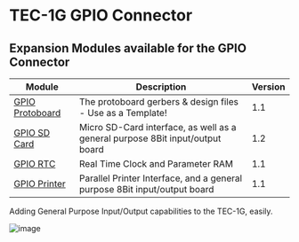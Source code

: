 # TEC-1G GPIO Connector

## Expansion Modules available for the GPIO Connector
| Module | Description | Version |
|---|---|---|
| [GPIO Protoboard](./Protoboard/) | The protoboard gerbers & design files - Use as a Template!  | 1.1 |
| [GPIO SD Card](./SD-Card/Readme.md) | Micro SD-Card interface, as well as a general purpose 8Bit input/output board | 1.2 |
| [GPIO RTC](./RTC/Readme.md) | Real Time Clock and Parameter RAM  | 1.1 |
| [GPIO Printer](./Printer/Readme.md) | Parallel Printer Interface, and a general purpose 8Bit input/output board  | 1.1 |

Adding General Purpose Input/Output capabilities to the TEC-1G, easily.

![image](https://github.com/Gonzo-XIII/TEC-1G/assets/13119623/65aff640-f3bd-4206-a64c-8df857849ce2)


